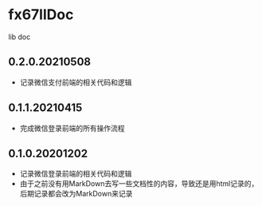 # fx67llDoc
lib doc

## 0.2.0.20210508
* 记录微信支付前端的相关代码和逻辑

## 0.1.1.20210415
* 完成微信登录前端的所有操作流程

## 0.1.0.20201202
* 记录微信登录前端的相关代码和逻辑
* 由于之前没有用MarkDown去写一些文档性的内容，导致还是用html记录的，后期记录都会改为MarkDown来记录